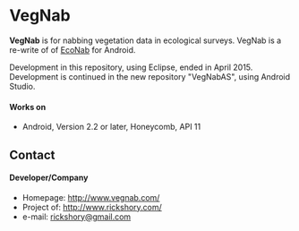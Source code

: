 VegNab
======
**VegNab** is for nabbing vegetation data in ecological surveys.
 VegNab is a re-write of of [EcoNab](http://www.niiss.org/cwis438/gather/EcoNab/EcoNabDownload.php) for Android.

 Development in this repository, using Eclipse, ended in April 2015. Development is continued in the new repository "VegNabAS", using Android Studio.


#### Works on
* Android, Version 2.2 or later, Honeycomb, API 11


## Contact
#### Developer/Company
* Homepage: http://www.vegnab.com/
* Project of: http://www.rickshory.com/
* e-mail: rickshory@gmail.com

